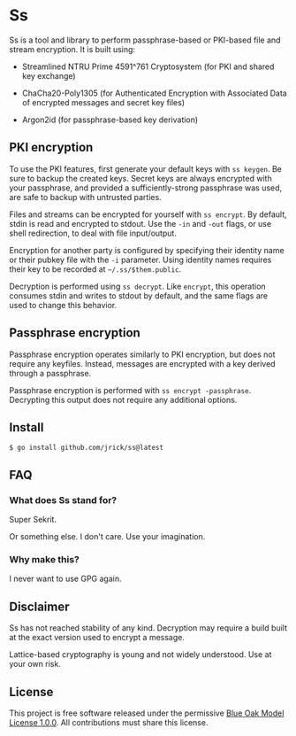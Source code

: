 # Ss

Ss is a tool and library to perform passphrase-based or PKI-based file and
stream encryption.  It is built using:

* Streamlined NTRU Prime 4591^761 Cryptosystem (for PKI and shared key exchange)

* ChaCha20-Poly1305 (for Authenticated Encryption with Associated Data of encrypted
  messages and secret key files)

* Argon2id (for passphrase-based key derivation)

## PKI encryption

To use the PKI features, first generate your default keys with `ss keygen`.
Be sure to backup the created keys.  Secret keys are always encrypted with your
passphrase, and provided a sufficiently-strong passphrase was used, are safe to
backup with untrusted parties.

Files and streams can be encrypted for yourself with `ss encrypt`.  By default,
stdin is read and encrypted to stdout.  Use the `-in` and `-out` flags, or use
shell redirection, to deal with file input/output.

Encryption for another party is configured by specifying their identity name or
their pubkey file with the `-i` parameter.  Using identity names requires their
key to be recorded at `~/.ss/$them.public`.

Decryption is performed using `ss decrypt`.  Like `encrypt`, this operation
consumes stdin and writes to stdout by default, and the same flags are used to
change this behavior.

## Passphrase encryption

Passphrase encryption operates similarly to PKI encryption, but does not require
any keyfiles.  Instead, messages are encrypted with a key derived through a
passphrase.

Passphrase encryption is performed with `ss encrypt -passphrase`.  Decrypting
this output does not require any additional options.

## Install

```
$ go install github.com/jrick/ss@latest
```

## FAQ

### What does Ss stand for?

Super Sekrit.

Or something else.  I don't care.  Use your imagination.

### Why make this?

I never want to use GPG again.

## Disclaimer

Ss has not reached stability of any kind.  Decryption may require a build built at
the exact version used to encrypt a message.

Lattice-based cryptography is young and not widely understood.  Use at your own risk.

## License

This project is free software released under the permissive
[Blue Oak Model License 1.0.0](https://blueoakcouncil.org/license/1.0.0).  All
contributions must share this license.
